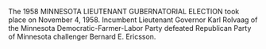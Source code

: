 The 1958 MINNESOTA LIEUTENANT GUBERNATORIAL ELECTION took place on November 4, 1958. Incumbent Lieutenant Governor Karl Rolvaag of the Minnesota Democratic-Farmer-Labor Party defeated Republican Party of Minnesota challenger Bernard E. Ericsson.
